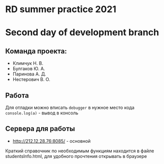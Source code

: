 # RD summer practice 2021

# Second day of development branch

## Команда проекта:
* Климчук Н. В.
* Булгаков Ю. А.
* Паринова А. Д.
* Нестерович В. О.

## Работа
Для отладки можно вписать `debugger` в нужное место кода
`console.log(a)` - вывод в консоль

## Сервера для работы
 - http://212.12.28.76:8085/ - основной
 
Краткий справочник по необходимым функциям находится в файле studentsInfo.html, 
для удобного прочтения открывать в браузере
